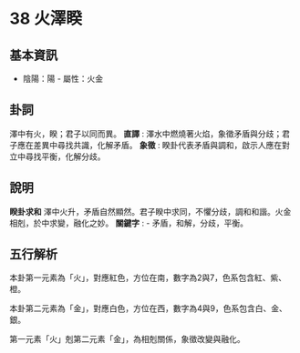 # 38 火澤睽

## 基本資訊
- 陰陽：陽 - 屬性：火金 
## 卦詞
澤中有火，睽；君子以同而異。
 **直譯** : 澤水中燃燒著火焰，象徵矛盾與分歧；君子應在差異中尋找共識，化解矛盾。
 **象徵** : 睽卦代表矛盾與調和，啟示人應在對立中尋找平衡，化解分歧。
## 說明
**睽卦求和** 澤中火升，矛盾自然顯然。君子睽中求同，不懼分歧，調和和諧。火金相剋，於中求變，融化之妙。
**關鍵字** : - 矛盾，和解，分歧，平衡。
## 五行解析
本卦第一元素為「火」，對應紅色，方位在南，數字為2與7，色系包含紅、紫、橙。

本卦第二元素為「金」，對應白色，方位在西，數字為4與9，色系包含白、金、銀。

第一元素「火」剋第二元素「金」，為相剋關係，象徵改變與融化。

